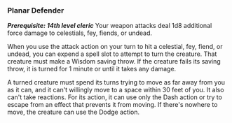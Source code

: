 ### Planar Defender
***Prerequisite: 14th level cleric***
Your weapon attacks deal 1d8 additional force damage to celestials, fey, fiends, or undead. 

When you use the attack action on your turn to hit a celestial, fey, fiend, or undead, you can expend a spell slot to attempt to turn the creature. That creature must make a Wisdom saving throw. If the creature fails its saving throw, it is turned for 1 minute or until it takes any damage.

A turned creature must spend its turns trying to move as far away from you as it can, and it can't willingly move to a space within 30 feet of you. It also can't take reactions. For its action, it can use only the Dash action or try to escape from an effect that prevents it from moving. If there's nowhere to move, the creature can use the Dodge action.